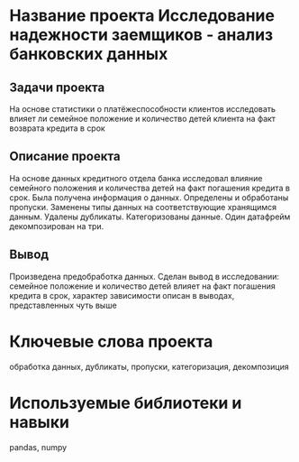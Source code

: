 # Название проекта **Исследование надежности заемщиков - анализ банковских данных** 
## Задачи проекта  
На основе статистики о платёжеспособности клиентов исследовать влияет ли семейное положение и количество детей клиента на факт возврата кредита в срок
## Описание проекта
На основе данных кредитного отдела банка исследовал влияние семейного положения и количества детей на факт погашения кредита в срок. Была получена информация о данных. Определены и обработаны пропуски. Заменены типы данных на соответствующие хранящимся данным. Удалены дубликаты. Категоризованы данные. Один датафрейм декомпозирован на три.
## Вывод
Произведена предобработка данных. Сделан вывод в исследовании: семейное положение и количество детей влияет на факт погашения кредита в срок, характер зависимости описан в выводах, представленных чуть выше
# Ключевые слова проекта
обработка данных, дубликаты, пропуски, категоризация, декомпозиция
# Используемые библиотеки и навыки
pandas, numpy
